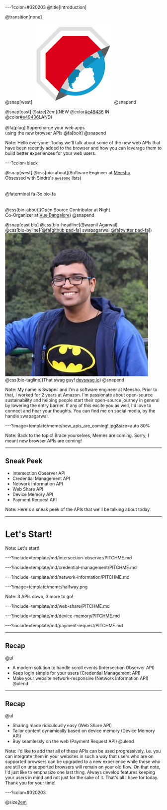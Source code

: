 ---?color=#020203
@title[Introduction]

@transition[none]

@snap[west]
![Browser Logos](template/meme/browser-logos.gif)
@snapend

@snap[east]
@size[2em](NEW @color[#e49436](KIDS) IN<br>@color[#e49436](BROWSER)LAND)
<br><br>
@fa[plug] Supercharge your web apps<br>using the new browser APIs @fa[bolt]
@snapend

Note:
Hello everyone! Today we'll talk about some of the new web APIs that have been recently added to the browser and how you can leverage them to build better experiences for your web users.

---?color=black

@snap[west]
@css[bio-about](Software Engineer at <a href="https://meesho.com/tech" target="_blank" rel="noopener noreferrer">Meesho</a><br>Obsessed with Sindre's <a href="https://github.com/sindresorhus/awesome" target="_blank" rel="noopener noreferrer">`awesome`</a> lists)
<br><br><br>
@fa[terminal fa-3x bio-fa](geek)
<br><br><br>
@css[bio-about](Open Source Contributor at Night<br>Co-Organizer at <a href="https://www.meetup.com/vue-bangalore/" target="_blank" rel="noopener noreferrer">Vue Bangalore</a>)
@snapend

@snap[east bio]
@css[bio-headline](Swapnil Agarwal)
<br>
@css[bio-byline](<a href="https://github.com/swapagarwal" target="_blank" rel="noopener noreferrer">@fa[github pad-fa]</a> swapagarwal <a href="https://twitter.com/SwapAgarwal" target="_blank" rel="noopener noreferrer">@fa[twitter pad-fa]</a>)
<br>
![](assets/img/avatar.jpg)
<br>
@css[bio-tagline](That swag guy! <a href="http://devswag.io/" target="_blank" rel="noopener noreferrer">devswag.io</a>)
@snapend

Note:
My name is Swapnil and I'm a software engineer at Meesho. Prior to that, I worked for 2 years at Amazon. I'm passionate about open-source sustainability and helping people start their open-source journey in general by lowering the entry barrier. If any of this excite you as well, I'd love to connect and hear your thoughts. You can find me on social media, by the handle swapagarwal.

---?image=template/meme/new_apis_are_coming!.jpg&size=auto 80%

Note:
Back to the topic! Brace yourselves, Memes are coming.
Sorry, I meant new browser APIs are coming!

---

## Sneak Peek

- Intersection Observer API
- Credential Management API
- Network Information API
- Web Share API
- Device Memory API
- Payment Request API

Note:
Here's a sneak peek of the APIs that we'll be talking about today.

---

# Let's Start!

Note:
Let's start!

---?include=template/md/intersection-observer/PITCHME.md

---?include=template/md/credential-management/PITCHME.md

---?include=template/md/network-information/PITCHME.md

---?image=template/meme/halfway.png

Note:
3 APIs down, 3 more to go!

---?include=template/md/web-share/PITCHME.md

---?include=template/md/device-memory/PITCHME.md

---?include=template/md/payment-request/PITCHME.md

---

## Recap

@ul
- A modern solution to handle scroll events (Intersection Observer API)
- Keep login simple for your users (Credential Management API)
- Make your website network-responsive (Network Information API)
@ulend

---

## Recap

@ul
- Sharing made ridiculously easy (Web Share API)
- Tailor content dynamically based on device memory (Device Memory API)
- Buy seamlessly on the web (Payment Request API)
@ulend

Note:
I'd like to add that all of these APIs can be used progressively, i.e. you can integrate them in your websites in such a way that users who are on supported browsers can be upgraded to a new experience while those who are still on unsupported browsers will remain on your old flow.
On that note, I'd just like to emphasize one last thing. Always develop features keeping your users in mind and not just for the sake of it.
That's all I have for today. Thank you for your time!

---?color=#020203

@size[2em](@color[#e49436](fin.))
